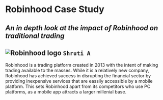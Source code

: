 # Robinhood Case Study
## *An in depth look at the impact of Robinhood on traditional trading* 
![Robinhood logo](https://cdn-images-1.medium.com/max/1200/1*d7fYAnWUS9rDntWGdABxPw.png)
`Shruti A`
---
Robinhood is a trading platform created in 2013 with the intent of making trading available to the masses. 
While it is a relatively new company, Robinhood has achieved success in disrupting the financial sector by providing inexpensive services that are eassily accessible by a mobile platform. 
This sets Robinhood apart from its competitors who use PC platforms, as a mobile app attracts a larger millenial base.
